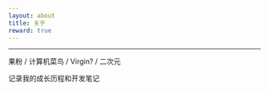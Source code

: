 ```yaml
---
layout: about
title: 关于
reward: true
---
```


<!-- # Minimalism -->

---
果粉 / 计算机菜鸟 / Virgin? / 二次元

记录我的成长历程和开发笔记


<!-- # [Minimalism] 是一款基于 [Jekyll] 为极简主义者打造的极简主题。 -->
<!-- # [Minimalism]: https://github.com/showzeng/Minimalism -->
<!-- # [Jekyll]: https://jekyllrb.com/ -->
